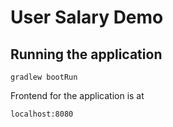 # User Salary Demo

## Running the application
```
gradlew bootRun
```

Frontend for the application is at
```
localhost:8080
```
